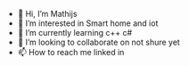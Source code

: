 - 👋 Hi, I’m Mathijs
- 👀 I’m interested in Smart home and iot
- 🌱 I’m currently learning c++ c#
- 💞️ I’m looking to collaborate on not shure yet
- 📫 How to reach me linked in 

<!---
mattam1234/mattam1234 is a ✨ special ✨ repository because its `README.md` (this file) appears on your GitHub profile.
You can click the Preview link to take a look at your changes.
--->
